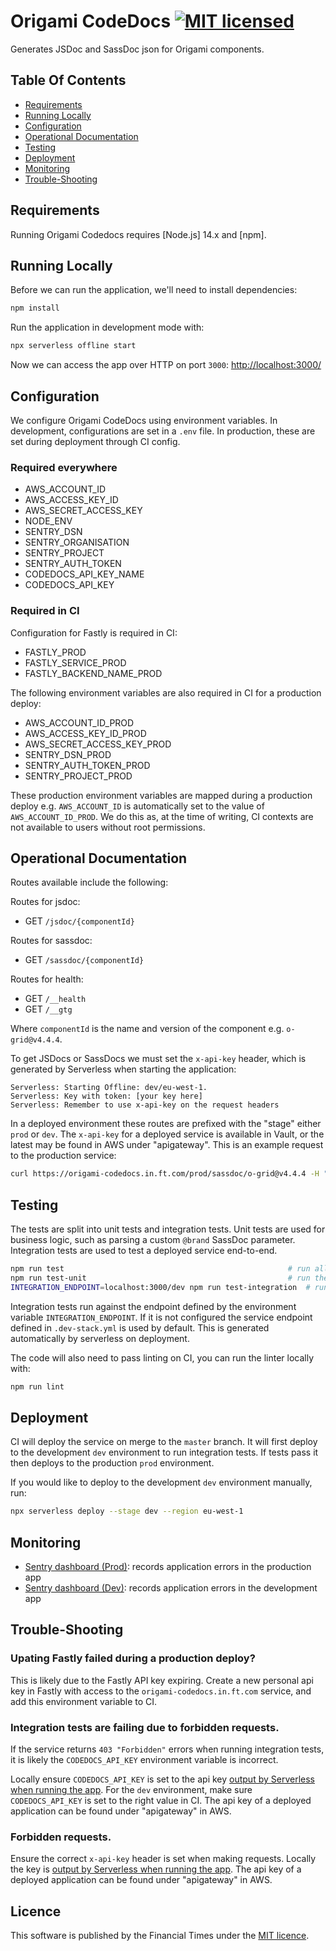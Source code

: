 # Origami CodeDocs [![MIT licensed](https://img.shields.io/badge/license-MIT-blue.svg)](#licence)

Generates JSDoc and SassDoc json for Origami components.

## Table Of Contents

- [Requirements](#requirements)
- [Running Locally](#running-locally)
- [Configuration](#configuration)
- [Operational Documentation](#operational-documentation)
- [Testing](#testing)
- [Deployment](#deployment)
- [Monitoring](#monitoring)
- [Trouble-Shooting](#trouble-shooting)

## Requirements

Running Origami Codedocs requires [Node.js] 14.x and [npm].

## Running Locally

Before we can run the application, we'll need to install dependencies:

```sh
npm install
```

Run the application in development mode with:

```sh
npx serverless offline start
```

Now we can access the app over HTTP on port `3000`: [http://localhost:3000/](http://localhost:3000/)

## Configuration

We configure Origami CodeDocs using environment variables. In development, configurations are set in a `.env` file. In production, these are set during deployment through CI config.

### Required everywhere

- AWS_ACCOUNT_ID
- AWS_ACCESS_KEY_ID
- AWS_SECRET_ACCESS_KEY
- NODE_ENV
- SENTRY_DSN
- SENTRY_ORGANISATION
- SENTRY_PROJECT
- SENTRY_AUTH_TOKEN
- CODEDOCS_API_KEY_NAME
- CODEDOCS_API_KEY

### Required in CI

Configuration for Fastly is required in CI:

- FASTLY_PROD
- FASTLY_SERVICE_PROD
- FASTLY_BACKEND_NAME_PROD

The following environment variables are also required in CI for a production deploy:

- AWS_ACCOUNT_ID_PROD
- AWS_ACCESS_KEY_ID_PROD
- AWS_SECRET_ACCESS_KEY_PROD
- SENTRY_DSN_PROD
- SENTRY_AUTH_TOKEN_PROD
- SENTRY_PROJECT_PROD

These production environment variables are mapped during a production deploy e.g. `AWS_ACCOUNT_ID` is automatically set to the value of `AWS_ACCOUNT_ID_PROD`. We do this as, at the time of writing, CI contexts are not available to users without root permissions.

## Operational Documentation

Routes available include the following:

Routes for jsdoc:

- GET `/jsdoc/{componentId}`

Routes for sassdoc:

- GET `/sassdoc/{componentId}`

Routes for health:

- GET `/__health`
- GET `/__gtg`

Where `componentId` is the name and version of the component e.g. `o-grid@v4.4.4`.

To get JSDocs or SassDocs we must set the `x-api-key` header, which is generated by Serverless when starting the application:

```
Serverless: Starting Offline: dev/eu-west-1.
Serverless: Key with token: [your key here]
Serverless: Remember to use x-api-key on the request headers
```

In a deployed environment these routes are prefixed with the "stage" either `prod` or `dev`. The `x-api-key` for a deployed service is available in Vault, or the latest may be found in AWS under "apigateway". This is an example request to the production service:

```sh
curl https://origami-codedocs.in.ft.com/prod/sassdoc/o-grid@v4.4.4 -H "x-api-key:[key here]"
```

## Testing

The tests are split into unit tests and integration tests. Unit tests are used for business logic, such as parsing a custom `@brand` SassDoc parameter. Integration tests are used to test a deployed service end-to-end.

```sh
npm run test                                                  # run all the tests
npm run test-unit                                             # run the unit tests
INTEGRATION_ENDPOINT=localhost:3000/dev npm run test-integration  # run the integration tests against localhost (the service must be running locally first)
```

Integration tests run against the endpoint defined by the environment variable `INTEGRATION_ENDPOINT`. If it is not configured the service endpoint defined in `.dev-stack.yml` is used by default. This is generated automatically by serverless on deployment.

The code will also need to pass linting on CI, you can run the linter locally with:

```sh
npm run lint
```

## Deployment

CI will deploy the service on merge to the `master` branch. It will first deploy to the development `dev` environment to run integration tests. If tests pass it then deploys to the production `prod` environment.

If you would like to deploy to the development `dev` environment manually, run:

```sh
npx serverless deploy --stage dev --region eu-west-1
```

## Monitoring

- [Sentry dashboard (Prod)][sentry-prod]: records application errors in the production app
- [Sentry dashboard (Dev)][sentry-dev]: records application errors in the development app

## Trouble-Shooting

### Upating Fastly failed during a production deploy?

This is likely due to the Fastly API key expiring. Create a new personal api key in Fastly with access to the `origami-codedocs.in.ft.com` service, and add this environment variable to CI.

### Integration tests are failing due to forbidden requests.

If the service returns `403 "Forbidden"` errors when running integration tests, it is likely the `CODEDOCS_API_KEY` environment variable is incorrect.

Locally ensure `CODEDOCS_API_KEY` is set to the api key [output by Serverless when running the app](#operational-documentation). For the `dev` environment, make sure `CODEDOCS_API_KEY` is set to the right value in CI. The api key of a deployed application can be found under "apigateway" in AWS.

### Forbidden requests.

Ensure the correct `x-api-key` header is set when making requests. Locally the key is [output by Serverless when running the app](#operational-documentation). The api key of a deployed application can be found under "apigateway" in AWS.

[sentry-prod]: https://sentry.io/nextftcom/origami-codedocs-prod/
[sentry-dev]: https://sentry.io/nextftcom/origami-codedocs/

## Licence

This software is published by the Financial Times under the [MIT licence](http://opensource.org/licenses/MIT).
